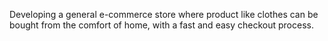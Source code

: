 Developing a general e-commerce store where product like clothes can be bought from the comfort of home, with a fast and easy checkout process.
